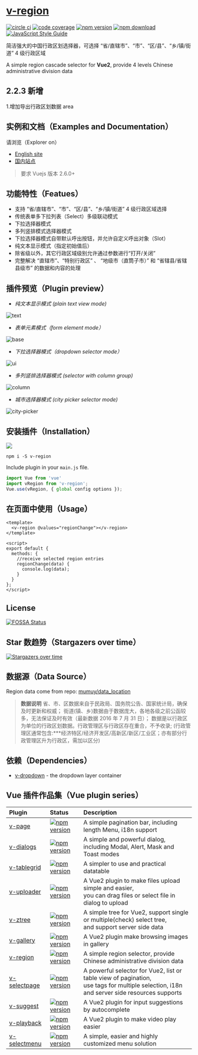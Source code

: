 # [v-region](https://terryz.github.io/vue/#/region)

[![circle ci](https://circleci.com/gh/TerryZ/v-region.svg?style=svg)](https://circleci.com/gh/TerryZ/v-region)
[![code coverage](https://codecov.io/gh/TerryZ/v-region/branch/master/graph/badge.svg)](https://codecov.io/gh/TerryZ/v-region)
[![npm version](https://img.shields.io/npm/v/v-region.svg)](https://www.npmjs.com/package/v-region)
[![npm download](https://img.shields.io/npm/dy/v-region.svg)](https://www.npmjs.com/package/v-region)
[![JavaScript Style Guide](https://img.shields.io/badge/code_style-standard-brightgreen.svg)](https://standardjs.com)

简洁强大的中国行政区划选择器，可选择 “省/直辖市”、“市”、“区/县”、“乡/镇/街道” 4 级行政区域

A simple region cascade selector for **Vue2**, provide 4 levels Chinese administrative division data

## 2.2.3 新增

1.增加导出行政区划数据 area

## 实例和文档（Examples and Documentation）

请浏览（Explorer on）

- [English site](https://terryz.github.io/vue/#/region)
- [国内站点](https://terryz.gitee.io/vue/#/region)

> 要求 Vuejs 版本 2.6.0+

## 功能特性（Featues）

- 支持 “省/直辖市”、“市”、“区/县”、“乡/镇/街道” 4 级行政区域选择
- 传统表单多下拉列表（Select）多级联动模式
- 下拉选择器模式
- 多列竖排模式选择器模式
- 下拉选择器模式自带默认呼出按钮，并允许自定义呼出对象（Slot）
- 纯文本显示模式（指定初始值后）
- 除省级以外，其它行政区域级别允许通过参数进行“打开/关闭”
- 完整解决 “直辖市”、“特别行政区” 、 “地级市（直筒子市）” 和 “省辖县/省辖县级市” 的数据和内容的处理

## 插件预览（Plugin preview）

- _纯文本显示模式 (plain text view mode)_

![text](https://terryz.github.io/image/v-region/v-region-text.png)

- _表单元素模式（form element mode）_

![base](https://terryz.github.io/image/v-region/v-region-base.png)

- _下拉选择器模式（dropdown selector mode）_

![ui](https://terryz.github.io/image/v-region/v-region-ui.png)

- _多列竖排选择器模式 (selector with column group)_

![column](https://terryz.github.io/image/v-region/v-region-column.png)

- _城市选择器模式 (city picker selector mode)_

![city-picker](https://terryz.github.io/image/v-region/v-region-city-picker.png)

## 安装插件（Installation）

<a href="https://nodei.co/npm/v-region/"><img src="https://nodei.co/npm/v-region.png"></a>

```
npm i -S v-region
```

Include plugin in your `main.js` file.

```js
import Vue from 'vue'
import vRegion from 'v-region';
Vue.use(vRegion, { global config options });
```

## 在页面中使用（Usage）

```vue
<template>
  <v-region @values="regionChange"></v-region>
</template>

<script>
export default {
  methods: {
    //receive selected region entries
    regionChange(data) {
      console.log(data);
    }
  }
};
</script>
```

## License

[![FOSSA Status](https://app.fossa.io/api/projects/git%2Bgithub.com%2FTerryZ%2Fv-region.svg?type=large)](https://app.fossa.io/projects/git%2Bgithub.com%2FTerryZ%2Fv-region?ref=badge_large)

## Star 数趋势（Stargazers over time）

[![Stargazers over time](https://starcharts.herokuapp.com/TerryZ/v-region.svg)](https://starcharts.herokuapp.com/TerryZ/v-region)

## 数据源（Data Source）

Region data come from repo: [mumuy/data_location](https://github.com/mumuy/data_location)

> **数据说明**
> 省、市、区数据来自于民政局、国务院公告、国家统计局，确保及时更新和权威；
> 街道(镇、乡)数据由于数据庞大，各地各级之前公函较多，无法保证及时有效（最新数据 2016 年 7 月 31 日）；
> 数据是以行政区为单位的行政区划数据。行政管理区与行政区存在重合，不予收录;
> (行政管理区通常包含:\*\*\*经济特区/经济开发区/高新区/新区/工业区；亦有部分行政管理区升为行政区，需加以区分)

## 依赖（Dependencies）

- [v-dropdown](https://github.com/TerryZ/v-dropdown) - the dropdown layer container

## Vue 插件作品集（Vue plugin series）

| Plugin                                                 | Status                                                                                                      | Description                                                                                                                                  |
| :----------------------------------------------------- | :---------------------------------------------------------------------------------------------------------- | :------------------------------------------------------------------------------------------------------------------------------------------- |
| [v-page](https://github.com/TerryZ/v-page)             | [![npm version](https://img.shields.io/npm/v/v-page.svg)](https://www.npmjs.com/package/v-page)             | A simple pagination bar, including length Menu, i18n support                                                                                 |
| [v-dialogs](https://github.com/TerryZ/v-dialogs)       | [![npm version](https://img.shields.io/npm/v/v-dialogs.svg)](https://www.npmjs.com/package/v-dialogs)       | A simple and powerful dialog, including Modal, Alert, Mask and Toast modes                                                                   |
| [v-tablegrid](https://github.com/TerryZ/v-tablegrid)   | [![npm version](https://img.shields.io/npm/v/v-tablegrid.svg)](https://www.npmjs.com/package/v-tablegrid)   | A simpler to use and practical datatable                                                                                                     |
| [v-uploader](https://github.com/TerryZ/v-uploader)     | [![npm version](https://img.shields.io/npm/v/v-uploader.svg)](https://www.npmjs.com/package/v-uploader)     | A Vue2 plugin to make files upload simple and easier, <br>you can drag files or select file in dialog to upload                              |
| [v-ztree](https://github.com/TerryZ/v-ztree)           | [![npm version](https://img.shields.io/npm/v/v-ztree.svg)](https://www.npmjs.com/package/v-ztree)           | A simple tree for Vue2, support single or multiple(check) select tree, <br>and support server side data                                      |
| [v-gallery](https://github.com/TerryZ/v-gallery)       | [![npm version](https://img.shields.io/npm/v/v-gallery.svg)](https://www.npmjs.com/package/v-gallery)       | A Vue2 plugin make browsing images in gallery                                                                                                |
| [v-region](https://github.com/TerryZ/v-region)         | [![npm version](https://img.shields.io/npm/v/v-region.svg)](https://www.npmjs.com/package/v-region)         | A simple region selector, provide Chinese administrative division data                                                                       |
| [v-selectpage](https://github.com/TerryZ/v-selectpage) | [![npm version](https://img.shields.io/npm/v/v-selectpage.svg)](https://www.npmjs.com/package/v-selectpage) | A powerful selector for Vue2, list or table view of pagination, <br>use tags for multiple selection, i18n and server side resources supports |
| [v-suggest](https://github.com/TerryZ/v-suggest)       | [![npm version](https://img.shields.io/npm/v/v-suggest.svg)](https://www.npmjs.com/package/v-suggest)       | A Vue2 plugin for input suggestions by autocomplete                                                                                          |
| [v-playback](https://github.com/TerryZ/v-playback)     | [![npm version](https://img.shields.io/npm/v/v-playback.svg)](https://www.npmjs.com/package/v-playback)     | A Vue2 plugin to make video play easier                                                                                                      |
| [v-selectmenu](https://github.com/TerryZ/v-selectmenu) | [![npm version](https://img.shields.io/npm/v/v-selectmenu.svg)](https://www.npmjs.com/package/v-selectmenu) | A simple, easier and highly customized menu solution                                                                                         |
